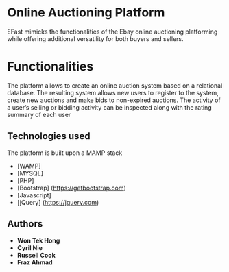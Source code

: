 # Online Auctioning Platform 

EFast mimicks the functionalities of the Ebay online auctioning platforming while offering additional versatility for both buyers and sellers. 

# Functionalities 

The platform allows to create an online auction system based on a relational database. The resulting system allows new users to register to the system, create new auctions and make bids to non-expired auctions. The activity of a user’s selling or bidding activity can be inspected along with the rating summary of each user

## Technologies used 

The platform is built upon a MAMP stack

* [WAMP] 
* [MYSQL]
* [PHP] 
* [Bootstrap] (https://getbootstrap.com)
* [Javascript]
* [jQuery] (https://jquery.com)

## Authors

* **Won Tek Hong** 
* **Cyril Nie**
* **Russell Cook**
* **Fraz Ahmad**  
